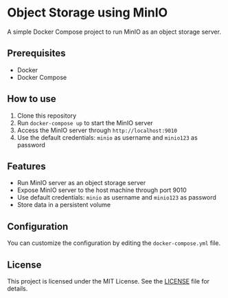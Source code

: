 # Object Storage using MinIO

A simple Docker Compose project to run MinIO as an object storage server.

## Prerequisites

- Docker
- Docker Compose

## How to use

1. Clone this repository
2. Run `docker-compose up` to start the MinIO server
3. Access the MinIO server through `http://localhost:9010`
4. Use the default credentials: `minio` as username and `minio123` as password

## Features

- Run MinIO server as an object storage server
- Expose MinIO server to the host machine through port 9010
- Use default credentials: `minio` as username and `minio123` as password
- Store data in a persistent volume

## Configuration

You can customize the configuration by editing the `docker-compose.yml` file.

## License

This project is licensed under the MIT License. See the [LICENSE](LICENSE) file for details.
